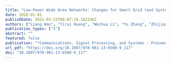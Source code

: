 ```yaml
---
title: "Low-Power Wide Area Networks: Changes for Smart Grid (and Systems - Proceedings of the 2018 CSPS, 2018)"
date: 2018-01-01
publishDate: 2022-03-23T08:07:19.102246Z
authors: ["Liang Wan", "Yirui Huang", "Weihua Li", "Yu Zhang", "Zhijian Zhang"]
publication_types: ["1"]
abstract: ""
featured: false
publication: "*Communications, Signal Processing, and Systems - Proceedings of the 2018 CSPS, Volume III: Systems, Dalian, China, 14-16 July 2018*"
url_pdf: "https://doi.org/10.1007/978-981-13-6508-9_117"
doi: "10.1007/978-981-13-6508-9_117"
---
```


